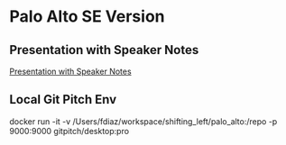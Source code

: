 # Palo Alto SE Version

## Presentation with Speaker Notes

[Presentation with Speaker Notes](https://gitpitch.com/hotpeppersec/shifting_left/master?n=true&p=palo_alto#/)

## Local Git Pitch Env

docker run -it -v /Users/fdiaz/workspace/shifting_left/palo_alto:/repo -p 9000:9000 gitpitch/desktop:pro
